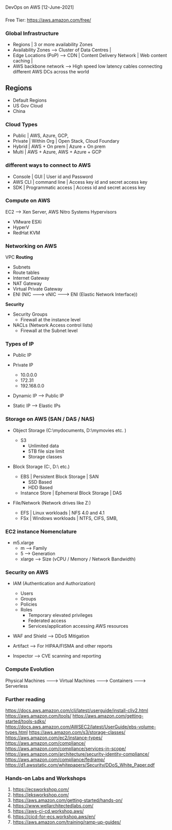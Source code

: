 
### #####################
DevOps on AWS [12-June-2021]
### #####################

Free Tier: https://aws.amazon.com/free/

### Global Infrastructure
- Regions | 3 or more availability Zones
- Availability Zones --> Cluster of Data Centres |
- Edge Locations (PoP) --> CDN | Content Delivery Network | Web content caching | 
- AWS backbone network --> High speed low latency cables connecting different AWS DCs across the world

## Regions
  - Default Regions
  - US Gov Cloud
  - China

### Cloud Types
- Public | AWS, Azure, GCP,
- Private | Within Org | Open Stack, Cloud Foundary
- Hybrid | AWS + On prem | Azure + On prem
- Multi | AWS + Azure, AWS + Azure + GCP


### different ways to connect to AWS
  - Console | GUI | User id and Password
  - AWS CLI | command line | Access key id and secret access key
  - SDK | Programmatic access | Access id and secret access key


### Compute on AWS
EC2 --> Xen Server, AWS Nitro Systems
Hypervisors
  - VMware ESXi
  - HyperV
  - RedHat KVM


### Networking on AWS
VPC
  **Routing**  
  - Subnets
  - Route tables
  - Internet Gateway
  - NAT Gateway
  - Virtual Private Gateway
  - ENI (NIC ---> vNIC ---> ENI (Elastic Network Interface))

  **Security**
  - Security Groups
      - Firewall at the instance level
  - NACLs (Network Access control lists)
      - Firewall at the Subnet level

### Types of IP

- Public IP
- Private IP
    - 10.0.0.0
    - 172.31
    - 192.168.0.0

- Dynamic IP --> Public IP
- Static IP --> Elastic IPs

### Storage on AWS (SAN / DAS / NAS)

- Object Storage (C:\mydocuments, D:\mymovies etc. )
    - S3
      - Unlimited data
      - 5TB file size limit
      - Storage classes

- Block Storage (C:\, D:\ etc.)
    - EBS | Persistent Block Storage | SAN
        - SSD Based
        - HDD Based
    - Instance Store | Ephemeral Block Storage | DAS

- File/Network (Network drives like Z:\)
    - EFS | Linux workloads | NFS 4.0 and 4.1
    - FSx | Windows workloads | NTFS, CIFS, SMB,


### EC2 instance Nomenclature

- m5.xlarge
  - m     --> Family
  - 5     --> Generation
  - xlarge --> Size (vCPU / Memory / Network Bandwidth)


### Security on AWS

- IAM (Authentication and Authorization)
    - Users
    - Groups
    - Policies
    - Roles
        - Temporary elevated privileges
        - Federated access
        - Services/application accessing AWS resources
  
- WAF and Shield --> DDoS Mitigation
- Artifact --> For HIPAA/FISMA and other reports
- Inspector --> CVE scanning and reporting

### Compute Evolution

Physical Machines ---> Virtual Machines ---> Containers ---> Serverless


### Further reading
https://docs.aws.amazon.com/cli/latest/userguide/install-cliv2.html
https://aws.amazon.com/tools/
https://aws.amazon.com/getting-started/tools-sdks/
https://docs.aws.amazon.com/AWSEC2/latest/UserGuide/ebs-volume-types.html
https://aws.amazon.com/s3/storage-classes/
https://aws.amazon.com/ec2/instance-types/
https://aws.amazon.com/compliance/
https://aws.amazon.com/compliance/services-in-scope/
https://aws.amazon.com/architecture/security-identity-compliance/
https://aws.amazon.com/compliance/fedramp/
https://d1.awsstatic.com/whitepapers/Security/DDoS_White_Paper.pdf


### Hands-on Labs and Workshops
1. https://ecsworkshop.com/
2. https://eksworkshop.com/
3. https://aws.amazon.com/getting-started/hands-on/
4. https://www.wellarchitectedlabs.com/
5. https://aws-ci-cd.workshop.aws/
6. https://cicd-for-ecs.workshop.aws/en/
7. https://aws.amazon.com/training/ramp-up-guides/












